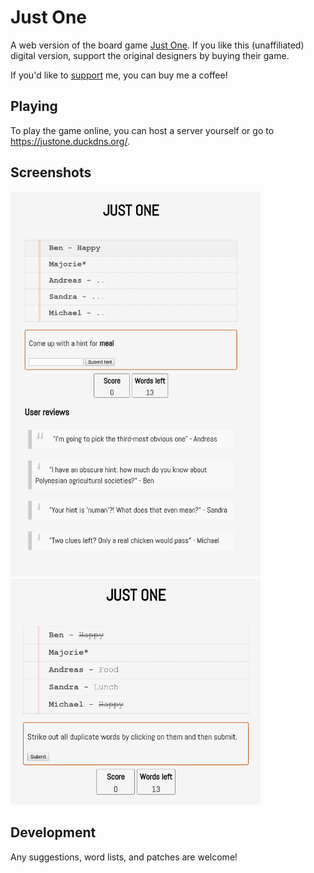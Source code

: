 Just One
========

A web version of the board game [Just One](https://www.boardgamegeek.com/boardgame/254640/just-one). If you like this (unaffiliated) digital version, support the original designers by buying their game.

If you'd like to [support](https://www.buymeacoffee.com/benruijl) me, you can buy me a coffee!

Playing
-------
To play the game online, you can host a server yourself or go to https://justone.duckdns.org/.

Screenshots
-----------
<img src="include/justone_gameplay.png" alt="Gameplay" width="400"/>
<br/>
<img src="include/justone_gameplay2.png" alt="Gameplay" width="400"/>


Development
-----------
Any suggestions, word lists, and patches are welcome!